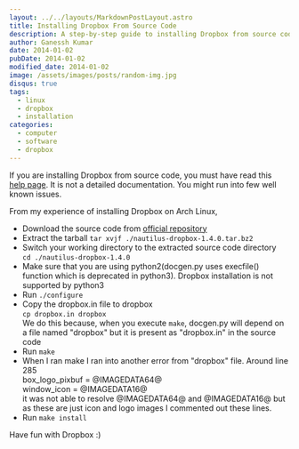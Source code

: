 ```yaml
---
layout: ../../layouts/MarkdownPostLayout.astro
title: Installing Dropbox From Source Code
description: A step-by-step guide to installing Dropbox from source code on Arch Linux, including troubleshooting tips for common issues.
author: Ganessh Kumar
date: 2014-01-02
pubDate: 2014-01-02
modified_date: 2014-01-02
image: /assets/images/posts/random-img.jpg
disqus: true
tags:
  - linux
  - dropbox
  - installation
categories:
  - computer
  - software
  - dropbox
---
```



If you are installing Dropbox from source code, you must have read this [help page](https://www.dropbox.com/help/247/en). It is not a detailed documentation. You might run into few well known issues.

From my experience of installing Dropbox on Arch Linux,

*  Download the source code from [official repository](https://www.dropbox.com/download?dl=packages/nautilus-dropbox-1.4.0.tar.bz2)
*  Extract the tarball
  `tar xvjf ./nautilus-dropbox-1.4.0.tar.bz2`
*  Switch your working directory to the extracted source code directory  
  `cd ./nautilus-dropbox-1.4.0`
*  Make sure that you are using python2(docgen.py uses execfile() function which is deprecated in python3). Dropbox installation is not supported by python3
*  Run `./configure`
*  Copy the dropbox.in file to dropbox  
   `cp dropbox.in dropbox`  
   We do this because, when you execute `make`, docgen.py will depend on a file named "dropbox" but it is present as "dropbox.in" in the source code
*  Run `make`
*  When I ran make I ran into another error from "dropbox" file. Around line 285  
    box_logo_pixbuf = @IMAGEDATA64@  
    window_icon = @IMAGEDATA16@  
   it was not able to resolve @IMAGEDATA64@ and @IMAGEDATA16@ but as these are just icon and logo images I commented out these lines.
*  Run `make install`

Have fun with Dropbox :)
